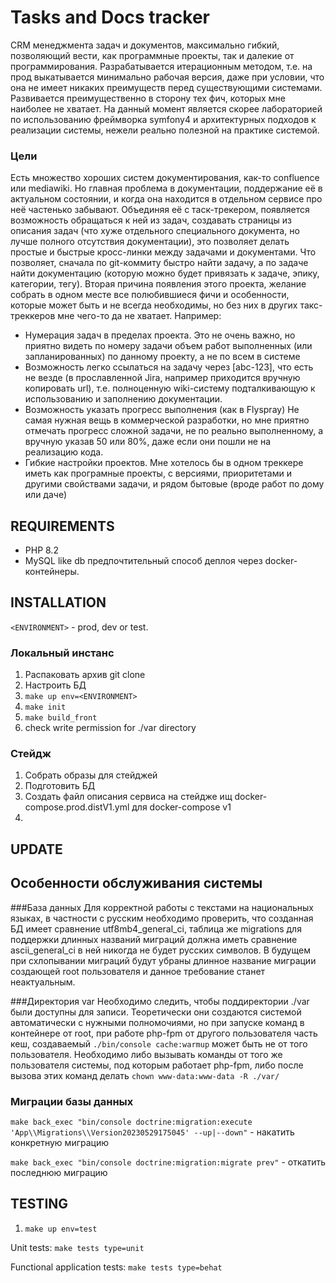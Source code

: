 Tasks and Docs tracker
============================

CRM менеджмента задач и документов, максимально гибкий, позволяющий вести, как программные проекты, так и далекие от 
программирования. Разрабатывается итерационным методом, т.е. на прод выкатывается минимально рабочая версия, даже при 
условии, что она не имеет никаких преимуществ перед существующими системами. Развивается преимущественно в сторону тех 
фич, которых мне наиболее не хватает. На данный момент является скорее лабораторией по использованию фреймворка symfony4
и архитектурных подходов к реализации системы, нежели реально полезной на практике системой. 

### Цели
Есть множество хороших систем документирования, как-то confluence или mediawiki. Но главная проблема в документации, 
поддержание её в актуальном состоянии, и когда она находится в отдельном сервисе про неё частенько забывают. Объединяя 
её с таск-трекером, появляется возможность обращаться к ней из задач, создавать страницы из описания задач (что хуже 
отдельного специального документа, но лучше полного отсутствия документации), это позволяет делать простые и быстрые 
кросс-линки между задачами и документами. Что позволяет, сначала по git-коммиту быстро найти задачу, а по задаче найти 
документацию (которую можно будет привязать к задаче, эпику, категории, тегу).
Вторая причина появления этого проекта, желание собрать в одном месте все полюбившиеся фичи и особенности, которые 
может быть и не всегда необходимы, но без них в других такс-треккеров мне чего-то да не хватает. Например:
* Нумерация задач в пределах проекта. Это не очень важно, но приятно видеть по номеру задачи объем работ выполненных
  (или запланированных) по данному проекту, а не по всем в системе
* Возможность легко ссылаться на задачу через [abc-123], что есть не везде (в прославленной Jira, например приходится 
вручную копировать url), т.е. полноценную wiki-систему подталкивающую к использованию и заполнению документации.
* Возможность указать прогресс выполнения (как в Flyspray) Не самая нужная вещь в коммерческой разработки, но мне 
 приятно отмечать прогресс сложной задачи, не по реально выполненному, а вручную указав 50 или 80%, даже если они пошли 
не на реализацию кода.
* Гибкие настройки проектов. Мне хотелось бы в одном треккере иметь как програмные проекты, с версиями, приоритетами и 
 другими свойствами задачи, и рядом бытовые (вроде работ по дому или даче)

REQUIREMENTS
------------

* PHP 8.2
* MySQL like db
предпочтительный способ деплоя через docker-контейнеры. 


INSTALLATION
------------
`<ENVIRONMENT>` - prod, dev or test.

### Локальный инстанс
1. Распаковать архив git clone
2. Настроить БД
3. `make up env=<ENVIRONMENT>`
4. `make init`
5. `make build_front`
6. check write permission for ./var directory

### Стейдж
1. Собрать образы для стейджей
2. Подготовить БД
3. Создать файл описания сервиса на стейдже ищ docker-compose.prod.distV1.yml для docker-compose v1
4. 

UPDATE
------------

Особенности обслуживания системы
-------

###База данных
Для корректной работы с текстами на национальных языках, в частности с русским необходимо проверить, что созданная БД 
имеет сравнение utf8mb4_general_ci, таблица же migrations для поддержки длинных названий миграций должна иметь 
сравнение ascii_general_ci в ней никогда не будет русских символов. В будущем при схлопывании миграций будут убраны 
длинное название миграции создающей root пользователя и данное требование станет неактуальным. 

###Директория var
Необходимо следить, чтобы поддиректории ./var были доступны для записи. Теоретически они создаются системой 
автоматически с нужными полномочиями, но при запуске команд в контейнере от root, при работе php-fpm от другого 
пользователя часть кеш, создаваемый `./bin/console cache:warmup` может быть не от того пользователя. Необходимо либо 
вызывать команды от того же пользователя системы, под которым работает php-fpm, либо после вызова этих команд делать 
`chown www-data:www-data -R ./var/`

### Миграции базы данных
`make back_exec "bin/console doctrine:migration:execute 'App\\Migrations\\Version20230529175045' --up|--down"` - накатить конкретную миграцию

`make back_exec "bin/console doctrine:migration:migrate prev"` - откатить последнюю миграцию

TESTING
-------

1. `make up env=test`

Unit tests: `make tests type=unit`

Functional application tests: `make tests type=behat`

